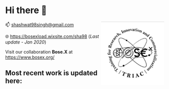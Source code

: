 # Hi there 🌌
<img src="https://github.com/SSingh087/SSingh087/blob/main/20200911_214859.jpg" width="200" height="200" align="right"> 

📫 shashwat98singh@gmail.com

🌐 https://bosexload.wixsite.com/sha98 (*Last update - Jan 2020*)

Visit our collaboration **Bose.X** at https://www.bosex.org/

## Most recent work is updated here:
<!--
**SSingh087/SSingh087** is a ✨ _special_ ✨ repository because its `README.md` (this file) appears on your GitHub profile.

Here are some ideas to get you started:

- 🌱 I’m currently learning ...
- 👯 I’m looking to collaborate on ...
- 🤔 I’m looking for help with ...
- 💬 Ask me about ...
- 📫 How to reach me: ...
- 😄 Pronouns: ...
- ⚡ Fun fact: ...
<img src="https://github.com/SSingh087/SSingh087/blob/main/Images/logo.png" width="200" height="200" align="right"> 
-->
